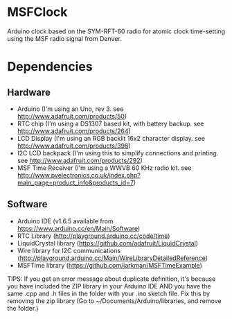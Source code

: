 # MSFClock
Arduino clock based on the SYM-RFT-60 radio for atomic clock time-setting using the MSF radio signal from Denver.

# Dependencies
## Hardware
 - Arduino (I'm using an Uno, rev 3.  see http://www.adafruit.com/products/50)
 - RTC chip (I'm using a DS1307 based kit, with battery backup.  see http://www.adafruit.com/products/264)
 - LCD Display (I'm using an RGB backlit 16x2 character display.  see http://www.adafruit.com/products/398)
 - I2C LCD backpack (I'm using this to simplify connections and printing.  see http://www.adafruit.com/products/292)
 - MSF Time Receiver (I'm using a WWVB 60 KHz radio kit.  see http://www.pvelectronics.co.uk/index.php?main_page=product_info&products_id=7)
 
## Software
 - Arduino IDE (v1.6.5 available from https://www.arduino.cc/en/Main/Software)
 - RTC Library (http://playground.arduino.cc/code/time)
 - LiquidCrystal library (https://github.com/adafruit/LiquidCrystal)
 - Wire library for I2C communications (http://playground.arduino.cc/Main/WireLibraryDetailedReference)
 - MSFTime library (https://github.com/jarkman/MSFTimeExample)
 
 

TIPS:
If you get an error message about duplicate definition, it's because you have included the ZIP library in your Arduino IDE AND you have the same .cpp and .h files in the folder with your .ino sketch file.  Fix this by removing the zip library (Go to ~/Documents/Arduino/libraries, and remove the folder.)
